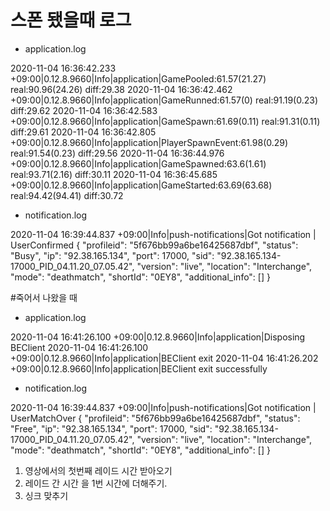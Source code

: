 # 스폰 됐을때 로그
- application.log

2020-11-04 16:36:42.233 +09:00|0.12.8.9660|Info|application|GamePooled:61.57(21.27) real:90.96(24.26) diff:29.38
2020-11-04 16:36:42.462 +09:00|0.12.8.9660|Info|application|GameRunned:61.57(0) real:91.19(0.23) diff:29.62
2020-11-04 16:36:42.583 +09:00|0.12.8.9660|Info|application|GameSpawn:61.69(0.11) real:91.31(0.11) diff:29.61
2020-11-04 16:36:42.805 +09:00|0.12.8.9660|Info|application|PlayerSpawnEvent:61.98(0.29) real:91.54(0.23) diff:29.56
2020-11-04 16:36:44.976 +09:00|0.12.8.9660|Info|application|GameSpawned:63.6(1.61) real:93.71(2.16) diff:30.11
2020-11-04 16:36:45.685 +09:00|0.12.8.9660|Info|application|GameStarted:63.69(63.68) real:94.42(94.41) diff:30.72

- notification.log

2020-11-04 16:39:44.837 +09:00|Info|push-notifications|Got notification | UserConfirmed
{
  "profileid": "5f676bb99a6be16425687dbf",
  "status": "Busy",
  "ip": "92.38.165.134",
  "port": 17000,
  "sid": "92.38.165.134-17000_PID_04.11.20_07.05.42",
  "version": "live",
  "location": "Interchange",
  "mode": "deathmatch",
  "shortId": "0EY8",
  "additional_info": []
}

#죽어서 나왔을 때
- application.log

2020-11-04 16:41:26.100 +09:00|0.12.8.9660|Info|application|Disposing BEClient
2020-11-04 16:41:26.100 +09:00|0.12.8.9660|Info|application|BEClient exit
2020-11-04 16:41:26.202 +09:00|0.12.8.9660|Info|application|BEClient exit successfully

- notification.log

 2020-11-04 16:39:44.837 +09:00|Info|push-notifications|Got notification | UserMatchOver
{
  "profileid": "5f676bb99a6be16425687dbf",
  "status": "Free",
  "ip": "92.38.165.134",
  "port": 17000,
  "sid": "92.38.165.134-17000_PID_04.11.20_07.05.42",
  "version": "live",
  "location": "Interchange",
  "mode": "deathmatch",
  "shortId": "0EY8",
  "additional_info": []
}



1. 영상에서의 첫번째 레이드 시간 받아오기
2. 레이드 간 시간 을 1번 시간에 더해주기.
3. 싱크 맞추기
